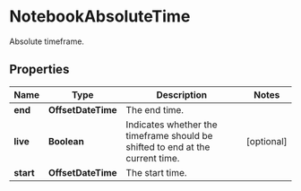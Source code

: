 # NotebookAbsoluteTime

Absolute timeframe.

## Properties

| Name      | Type               | Description                                                                   | Notes      |
| --------- | ------------------ | ----------------------------------------------------------------------------- | ---------- |
| **end**   | **OffsetDateTime** | The end time.                                                                 |
| **live**  | **Boolean**        | Indicates whether the timeframe should be shifted to end at the current time. | [optional] |
| **start** | **OffsetDateTime** | The start time.                                                               |
